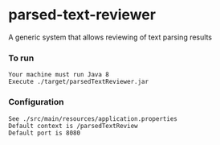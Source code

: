 # parsed-text-reviewer
A generic system that allows reviewing of text parsing results

### To run
```
Your machine must run Java 8
Execute ./target/parsedTextReviewer.jar
```

### Configuration
```
See ./src/main/resources/application.properties
Default context is /parsedTextReview
Default port is 8080
```
